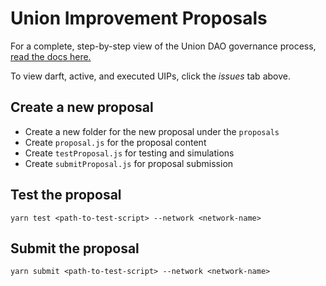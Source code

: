 # Union Improvement Proposals

For a complete, step-by-step view of the Union DAO governance process, [read the docs here.](https://docs.union.finance/getting-started/dao-and-governance/governance-process)

To view darft, active, and executed UIPs, click the *issues* tab above.


## Create a new proposal

-   Create a new folder for the new proposal under the `proposals`
-   Create `proposal.js` for the proposal content
-   Create `testProposal.js` for testing and simulations
-   Create `submitProposal.js` for proposal submission

## Test the proposal

`yarn test <path-to-test-script> --network <network-name>`

## Submit the proposal

`yarn submit <path-to-test-script> --network <network-name>`
